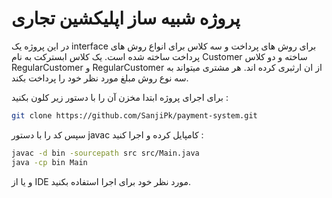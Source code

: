 # پروژه شبیه ساز اپلیکشین تجاری

در این پروژه یک interface برای روش های پرداخت و سه کلاس برای انواع روش های پرداخت ساخته شده است.
یک کلاس ابسترکت به نام Customer ساخته و دو کلاس RegularCustomer و RegularCustomer از ان ارثبری کرده اند.
هر مشتری میتواند به سه نوع روش مبلغ مورد نظر خود را پرداخت بکند.

برای اجرای پروژه ابتدا مخزن آن را با دستور زیر کلون بکنید :
```bash
git clone https://github.com/SanjiPk/payment-system.git
```
سپس کد را با دستور javac کامپایل کرده و اجرا کنید :
```bash
javac -d bin -sourcepath src src/Main.java
java -cp bin Main
```
و یا از IDE مورد نظر خود برای اجرا استفاده بکنید.

